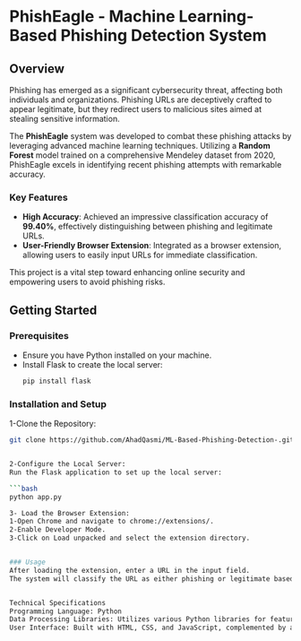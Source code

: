# PhishEagle - Machine Learning-Based Phishing Detection System
## Overview
Phishing has emerged as a significant cybersecurity threat, affecting both individuals and organizations. Phishing URLs are deceptively crafted to appear legitimate, but they redirect users to malicious sites aimed at stealing sensitive information.

The **PhishEagle** system was developed to combat these phishing attacks by leveraging advanced machine learning techniques. Utilizing a **Random Forest** model trained on a comprehensive Mendeley dataset from 2020, PhishEagle excels in identifying recent phishing attempts with remarkable accuracy.

### Key Features
- **High Accuracy**: Achieved an impressive classification accuracy of **99.40%**, effectively distinguishing between phishing and legitimate URLs.
- **User-Friendly Browser Extension**: Integrated as a browser extension, allowing users to easily input URLs for immediate classification.

This project is a vital step toward enhancing online security and empowering users to avoid phishing risks.

## Getting Started

### Prerequisites
- Ensure you have Python installed on your machine.
- Install Flask to create the local server:
   ```bash
   pip install flask

### Installation and Setup
1-Clone the Repository:
 ```bash
 git clone https://github.com/AhadQasmi/ML-Based-Phishing-Detection-.git


2-Configure the Local Server:
Run the Flask application to set up the local server:

```bash
python app.py

3- Load the Browser Extension:
1-Open Chrome and navigate to chrome://extensions/.
2-Enable Developer Mode.
3-Click on Load unpacked and select the extension directory.


### Usage
After loading the extension, enter a URL in the input field.
The system will classify the URL as either phishing or legitimate based on its training.


Technical Specifications
Programming Language: Python
Data Processing Libraries: Utilizes various Python libraries for feature extraction and data cleaning.
User Interface: Built with HTML, CSS, and JavaScript, complemented by a Flask API for communication between the extension and the backend.



